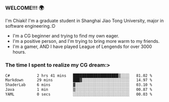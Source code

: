 ### WELCOME!!! 🌍

I'm Chiaki! I'm a graduate student in Shanghai Jiao Tong University, major in software engineering.:D

-  I'm a CG beginner and trying to find my own eager. 
-  I'm a positive person, and I'm trying to bring more warm to my friends.
-  I'm a gamer, AND I have played League of Lengends for over 3000 hours.


### The time I spent to realize my CG dream:>
<!--START_SECTION:waka-->

```txt
C#            2 hrs 41 mins   ████████████████████▒░░░░   81.02 %
Markdown      29 mins         ███▓░░░░░░░░░░░░░░░░░░░░░   14.97 %
ShaderLab     6 mins          ▓░░░░░░░░░░░░░░░░░░░░░░░░   03.10 %
Java          1 min           ▒░░░░░░░░░░░░░░░░░░░░░░░░   00.87 %
YAML          0 secs          ░░░░░░░░░░░░░░░░░░░░░░░░░   00.03 %
```

<!--END_SECTION:waka-->

<!--
**Chiaki-meow/Chiaki-meow** is a ✨ _special_ ✨ repository because its `README.md` (this file) appears on your GitHub profile.

Here are some ideas to get you started:

- 🔭 I’m currently working on ...
- 🌱 I’m currently learning ...
- 👯 I’m looking to collaborate on ...
- 🤔 I’m looking for help with ...
- 💬 Ask me about ...
- 📫 How to reach me: ...
- 😄 Pronouns: ...
- ⚡ Fun fact: ...
-->
